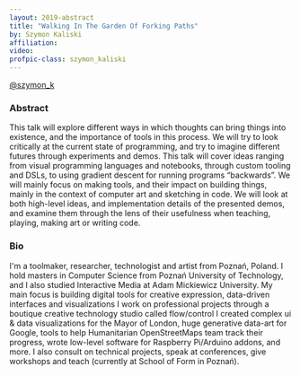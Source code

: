 ```yaml
---
layout: 2019-abstract
title: "Walking In The Garden Of Forking Paths"
by: Szymon Kaliski
affiliation: 
video: 
profpic-class: szymon_kaliski
---
```


[@szymon_k](https://twitter.com/szymon_k)
<br/>

### Abstract

This talk will explore different ways in which thoughts can bring things into existence, and the importance of tools in this process. We will try to look critically at the current state of programming, and try to imagine different futures through experiments and demos. This talk will cover ideas ranging from visual programming languages and notebooks, through custom tooling and DSLs, to using gradient descent for running programs “backwards”. We will mainly focus on making tools, and their impact on building things, mainly in the context of computer art and sketching in code. We will look at both high-level ideas, and implementation details of the presented demos, and examine them through the lens of their usefulness when teaching, playing, making art or writing code.

### Bio

I'm a toolmaker, researcher, technologist and artist from Poznań, Poland. I hold masters in Computer Science from Poznań University of Technology, and I also studied Interactive Media at Adam Mickiewicz University. My main focus is building digital tools for creative expression, data-driven interfaces and visualizations I work on professional projects through a boutique creative technology studio called flow/control I created complex ui &amp; data visualizations for the Mayor of London, huge generative data-art for Google, tools to help Humanitarian OpenStreetMaps team track their progress, wrote low-level software for Raspberry Pi/Arduino addons, and more. I also consult on technical projects, speak at conferences, give workshops and teach (currently at School of Form in Poznań).

